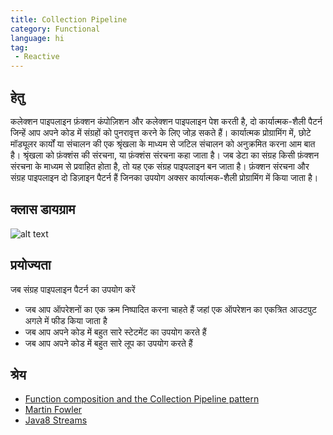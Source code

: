 ```yaml
---
title: Collection Pipeline
category: Functional
language: hi
tag:
 - Reactive
---
```


## हेतु

कलेक्शन पाइपलाइन फ़ंक्शन कंपोज़िशन और कलेक्शन पाइपलाइन पेश करती है, दो कार्यात्मक-शैली पैटर्न जिन्हें आप अपने कोड में
संग्रहों को पुनरावृत्त करने के लिए जोड़ सकते हैं।
कार्यात्मक प्रोग्रामिंग में, छोटे मॉड्यूलर कार्यों या संचालन की एक श्रृंखला के माध्यम से जटिल संचालन को अनुक्रमित करना
आम बात है। श्रृंखला को फ़ंक्शंस की संरचना, या फ़ंक्शंस संरचना कहा जाता है। जब डेटा का संग्रह किसी फ़ंक्शन संरचना के
माध्यम से प्रवाहित होता है, तो यह एक संग्रह पाइपलाइन बन जाता है। फ़ंक्शन संरचना और संग्रह पाइपलाइन दो डिज़ाइन पैटर्न हैं
जिनका उपयोग अक्सर कार्यात्मक-शैली प्रोग्रामिंग में किया जाता है।

## क्लास डायग्राम

![alt text](../../../collection-pipeline/etc/collection-pipeline.png "Collection Pipeline")

## प्रयोज्यता

जब संग्रह पाइपलाइन पैटर्न का उपयोग करें

* जब आप ऑपरेशनों का एक क्रम निष्पादित करना चाहते हैं जहां एक ऑपरेशन का एकत्रित आउटपुट अगले में फीड किया जाता है
* जब आप अपने कोड में बहुत सारे स्टेटमेंट का उपयोग करते हैं
* जब आप अपने कोड में बहुत सारे लूप का उपयोग करते हैं

## श्रेय

* [Function composition and the Collection Pipeline pattern](https://www.ibm.com/developerworks/library/j-java8idioms2/index.html)
* [Martin Fowler](https://martinfowler.com/articles/collection-pipeline/)
* [Java8 Streams](https://docs.oracle.com/javase/8/docs/api/java/util/stream/package-summary.html)
